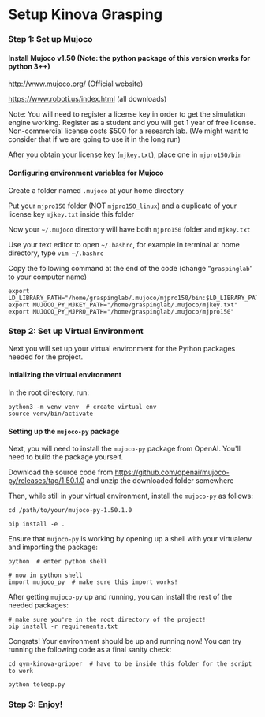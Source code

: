 # Setup Kinova Grasping

### Step 1: Set up Mujoco

#### Install Mujoco v1.50 (Note: the python package of this version works for python 3++)

http://www.mujoco.org/ (Official website)

https://www.roboti.us/index.html (all downloads)

Note: You will need to register a license key in order to get the simulation engine working. Register as a student and you will get 1 year of free license. Non-commercial license costs $500 for a research lab. (We might want to consider that if we are going to use it in the long run)

After you obtain your license key (`mjkey.txt`), place one in `mjpro150/bin`

#### Configuring environment variables for Mujoco

Create a folder named `.mujoco` at your home directory

Put your `mjpro150` folder (NOT `mjpro150_linux`) and a duplicate of your license key `mjkey.txt` inside this folder

Now your `~/.mujoco` directory will have both `mjpro150` folder and `mjkey.txt`

Use your text editor to open `~/.bashrc`, for example in terminal at home directory, type `vim ~/.bashrc`

Copy the following command at the end of the code (change “`graspinglab`” to your computer name)

```
export LD_LIBRARY_PATH="/home/graspinglab/.mujoco/mjpro150/bin:$LD_LIBRARY_PATH"
export MUJOCO_PY_MJKEY_PATH="/home/graspinglab/.mujoco/mjkey.txt"
export MUJOCO_PY_MJPRO_PATH="/home/graspinglab/.mujoco/mjpro150"
```

### Step 2: Set up Virtual Environment

Next you will set up your virtual environment for the Python packages needed for the project.

#### Intializing the virtual environment
In the root directory, run:

```
python3 -m venv venv  # create virtual env
source venv/bin/activate
```

#### Setting up the `mujoco-py` package

Next, you will need to install the `mujoco-py` package from OpenAI. You'll need to build the package yourself.

Download the source code from https://github.com/openai/mujoco-py/releases/tag/1.50.1.0 and unzip the downloaded folder somewhere

Then, while still in your virtual environment, install the `mujoco-py` as follows:

```
cd /path/to/your/mujoco-py-1.50.1.0

pip install -e .
```

Ensure that `mujoco-py` is working by opening up a shell with your virtualenv and importing the package:

```
python  # enter python shell

# now in python shell
import mujoco_py  # make sure this import works!
```

After getting `mujoco-py` up and running, you can install the rest of the needed packages:

```
# make sure you're in the root directory of the project!
pip install -r requirements.txt
```

Congrats! Your environment should be up and running now! You can try running the following code as a final sanity check:

```
cd gym-kinova-gripper  # have to be inside this folder for the script to work

python teleop.py
```

### Step 3: Enjoy!
